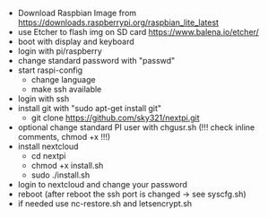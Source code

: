 - Download Raspbian Image from https://downloads.raspberrypi.org/raspbian_lite_latest
- use Etcher to flash img on SD card https://www.balena.io/etcher/
- boot with display and keyboard
- login with pi/raspberry
- change standard password with "passwd"
- start raspi-config
	- change language
	- make ssh available
- login with ssh
- install git with "sudo apt-get install git"
	- git clone https://github.com/sky321/nextpi.git
- optional change standard PI user with chgusr.sh (!!! check inline comments, chmod +x !!!)
- install nextcloud
	- cd nextpi
	- chmod +x install.sh
	- sudo ./install.sh
- login to nextcloud and change your password
- reboot (after reboot the ssh port is changed -> see syscfg.sh)
- if needed use nc-restore.sh and letsencrypt.sh